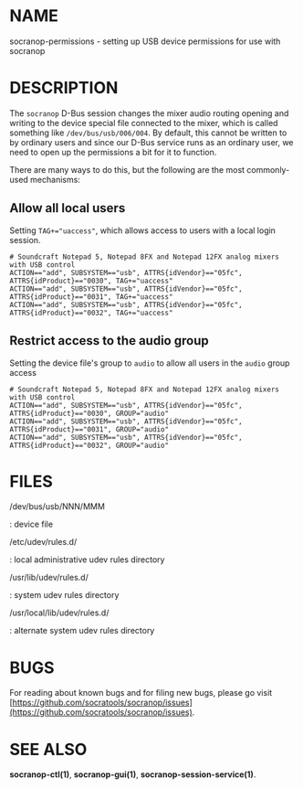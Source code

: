 NAME
====

socranop\-permissions \- setting up USB device permissions for use with socranop

DESCRIPTION
===========

The `socranop` D-Bus session changes the mixer audio routing opening and
writing to the device special file connected to the mixer, which is called
something like `/dev/bus/usb/006/004`.  By default, this cannot be written to
by ordinary users and since our D-Bus service runs as an ordinary user, we need
to open up the permissions a bit for it to function.

There are many ways to do this, but the following are the most commonly-used mechanisms:

Allow all local users
---------------------

Setting `TAG+="uaccess"`, which allows access to users with a local login session.

```
# Soundcraft Notepad 5, Notepad 8FX and Notepad 12FX analog mixers with USB control
ACTION=="add", SUBSYSTEM=="usb", ATTRS{idVendor}=="05fc", ATTRS{idProduct}=="0030", TAG+="uaccess"
ACTION=="add", SUBSYSTEM=="usb", ATTRS{idVendor}=="05fc", ATTRS{idProduct}=="0031", TAG+="uaccess"
ACTION=="add", SUBSYSTEM=="usb", ATTRS{idVendor}=="05fc", ATTRS{idProduct}=="0032", TAG+="uaccess"
```

Restrict access to the audio group
----------------------------------

Setting the device file's group to `audio` to allow all users in the `audio` group access

```
# Soundcraft Notepad 5, Notepad 8FX and Notepad 12FX analog mixers with USB control
ACTION=="add", SUBSYSTEM=="usb", ATTRS{idVendor}=="05fc", ATTRS{idProduct}=="0030", GROUP="audio"
ACTION=="add", SUBSYSTEM=="usb", ATTRS{idVendor}=="05fc", ATTRS{idProduct}=="0031", GROUP="audio"
ACTION=="add", SUBSYSTEM=="usb", ATTRS{idVendor}=="05fc", ATTRS{idProduct}=="0032", GROUP="audio"
```


FILES
=====

/dev/bus/usb/NNN/MMM

: device file

/etc/udev/rules.d/

: local administrative udev rules directory

/usr/lib/udev/rules.d/

: system udev rules directory

/usr/local/lib/udev/rules.d/

: alternate system udev rules directory


BUGS
====

For reading about known bugs and for filing new bugs, please go visit
[https://github.com/socratools/socranop/issues](https://github.com/socratools/socranop/issues).


SEE ALSO
========

**socranop-ctl(1)**, **socranop-gui(1)**, **socranop-session-service(1)**.
